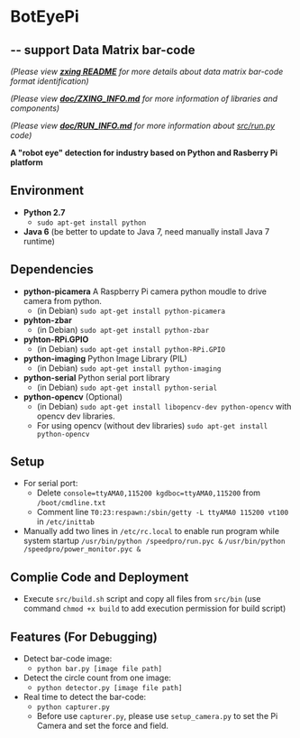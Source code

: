 # BotEyePi 
## -- support Data Matrix bar-code ##
*(Please view **[zxing README](lib/README.md)** for more details about data matrix bar-code format identification)*

*(Please view **[doc/ZXING_INFO.md](doc/ZXING_INFO.md)** for more information of libraries and components)*

*(Please view **[doc/RUN_INFO.md](doc/RUN_INFO.md)** for more information about [src/run.py](src/run.py) code)*

**A "robot eye" detection for industry based on Python and Rasberry Pi platform**



## Environment
* **Python 2.7**
	* `sudo apt-get install python`
* **Java 6** (be better to update to Java 7, need manually install Java 7 runtime)

## Dependencies
* **python-picamera** A Raspberry Pi camera python moudle to drive camera from python.
	* (in Debian) `sudo apt-get install python-picamera`
* **pyhton-zbar**
	* (in Debian) `sudo apt-get install python-zbar`
* **pyhton-RPi.GPIO**
	* (in Debian) `sudo apt-get install python-RPi.GPIO`
* **python-imaging** Python Image Library (PIL)
	* (in Debian) `sudo apt-get install python-imaging`
* **python-serial** Python serial port library
	* (in Debian) `sudo apt-get install python-serial`
* **python-opencv** (Optional)
	* (in Debian) `sudo apt-get install libopencv-dev python-opencv` with opencv dev libraries.
	* For using opencv (without dev libraries) `sudo apt-get install python-opencv`


## Setup
* For serial port: 
	* Delete `console=ttyAMA0,115200 kgdboc=ttyAMA0,115200` from `/boot/cmdline.txt`
	* Comment line `T0:23:respawn:/sbin/getty -L ttyAMA0 115200 vt100` in `/etc/inittab`
* Manually add two lines in `/etc/rc.local` to enable run program while system startup
	 `/usr/bin/python /speedpro/run.pyc &`
	 `/usr/bin/python /speedpro/power_monitor.pyc &`

## Complie Code and Deployment
* Execute `src/build.sh` script and copy all files from `src/bin` (use command `chmod +x build` to add execution permission for build script)

## Features (For Debugging)
* Detect bar-code image:
	* `python bar.py [image file path]`
* Detect the circle count from one image:
	* `python detector.py [image file path]`
* Real time to detect the bar-code:
	* `python capturer.py`
	* Before use `capturer.py`, please use `setup_camera.py` to set the Pi Camera and set the force and field.
